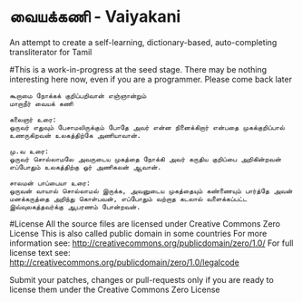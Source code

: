 # வையக்கணி - Vaiyakani
An attempt to create a self-learning, dictionary-based, auto-completing transliterator for Tamil

#This is a work-in-progress at the seed stage. There may be nothing interesting here now, even if you are a programmer. Please come back later

```
கூறாமை நோக்கக் குறிப்பறிவான் எஞ்ஞான்றும்
மாறாநீர் வையக் கணி

கலைஞர் உரை:
ஒருவர் எதுவும் பேசாமலிருக்கும் போதே அவர் என்ன நினைக்கிறார் என்பதை முகக்குறிப்பால் உணருகிறவன் உலகத்திற்கே அணியாவான்.

மு.வ உரை:
ஓருவர் சொல்லாமலே அவருடைய முகத்தை நோக்கி அவர் கருதிய குறிப்பை அறிகின்றவன் எப்போதும் உலகத்திற்கு ஓர் அணிகலன் ஆவான்.

சாலமன் பாப்பையா உரை:
ஒருவன் வாயால் சொல்லாமல் இருக்க, அவனுடைய முகத்தையும் கண்ணையும் பார்த்தே அவன் மனக்கருத்தை அறிந்து கொள்பவன், எப்போதும் வற்றாத கடலால் வளைக்கப்பட்ட இவ்வுலகத்தவர்க்கு ஆபரணம் போன்றவன்.
```

#License
All the source files are licensed under Creative Commons Zero License
This is also called public domain in some countries
For more information see:	http://creativecommons.org/publicdomain/zero/1.0/
For full license text see:	http://creativecommons.org/publicdomain/zero/1.0/legalcode

Submit your patches, changes or pull-requests only if you are ready to license them under the Creative Commons Zero License
